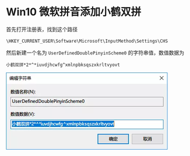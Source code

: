 # Win10 微软拼音添加小鹤双拼

首先打开注册表，找到这个路径

```
\HKEY_CURRENT_USER\Software\Microsoft\InputMethod\Settings\CHS
```

然后新建一个名为 `UserDefinedDoublePinyinScheme0` 的字符串值，数值数据为

```
小鹤双拼*2*^*iuvdjhcwfg^xmlnpbksqszxkrltvyovt
```

![](<../../.gitbook/assets/image (7).png>)
